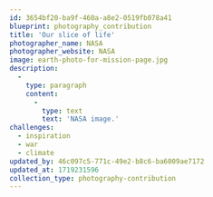```yaml
---
id: 3654bf20-ba9f-460a-a8e2-0519fb078a41
blueprint: photography_contribution
title: 'Our slice of life'
photographer_name: NASA
photographer_website: NASA
image: earth-photo-for-mission-page.jpg
description:
  -
    type: paragraph
    content:
      -
        type: text
        text: 'NASA image.'
challenges:
  - inspiration
  - war
  - climate
updated_by: 46c097c5-771c-49e2-b8c6-ba6009ae7172
updated_at: 1719231596
collection_type: photography-contribution
---
```

